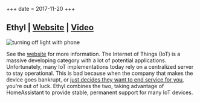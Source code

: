 +++
date = 2017-11-20
+++

## Ethyl | [Website](https://ethyl.io/) | [Video](https://www.youtube.com/watch?v=_dHvYuB6dsA)

<img src="/images/projects/ionem.jpg" alt="turning off light with phone">

See the <a href="https://ethyl.io/">website</a> for more information. The Internet of Things (IoT) is a massive developing category with a lot of potential applications. Unfortunately, many IoT implementations today rely on a centralized server to stay operational. This is bad because when the company that makes the device goes bankrupt, or [just decides they want to end service for you](https://www.zdnet.com/article/sonos-abandoning-its-legacy-customers-is-precisely-what-is-wrong-with-iot/), you're out of luck. Ethyl combines the two, taking advantage of HomeAssistant to provide stable, permanent support for many IoT devices.